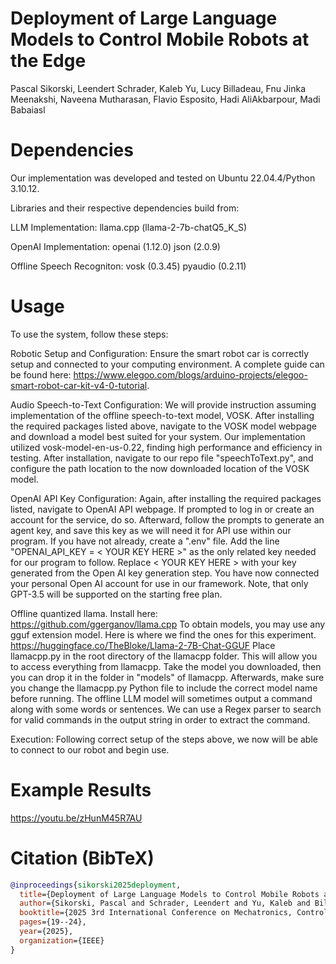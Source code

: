 # Deployment of Large Language Models to Control Mobile Robots at the Edge

Pascal Sikorski, Leendert Schrader, Kaleb Yu, Lucy Billadeau, Fnu Jinka Meenakshi, Naveena Mutharasan, Flavio Esposito, Hadi AliAkbarpour, Madi Babaiasl

# Dependencies
Our implementation was developed and tested on Ubuntu 22.04.4/Python 3.10.12.

Libraries and their respective dependencies build from:

LLM Implementation: llama.cpp (llama-2-7b-chatQ5_K_S)

OpenAI Implementation: openai (1.12.0) json (2.0.9)

Offline Speech Recogniton: vosk (0.3.45) pyaudio (0.2.11)

# Usage
To use the system, follow these steps:

Robotic Setup and Configuration: Ensure the smart robot car is correctly setup and connected to your computing environment. A complete guide can be found here: https://www.elegoo.com/blogs/arduino-projects/elegoo-smart-robot-car-kit-v4-0-tutorial.

Audio Speech-to-Text Configuration: We will provide instruction assuming implementation of the offline speech-to-text model, VOSK. After installing the required packages listed above, navigate to the VOSK model webpage and download a model best suited for your system. Our implementation utilized vosk-model-en-us-0.22, finding high performance and efficiency in testing. After installation, navigate to our repo file "speechToText.py", and configure the path location to the now downloaded location of the VOSK model.

OpenAI API Key Configuration: Again, after installing the required packages listed, navigate to OpenAI API webpage. If prompted to log in or create an account for the service, do so. Afterward, follow the prompts to generate an agent key, and save this key as we will need it for API use within our program. If you have not already, create a ".env" file. Add the line "OPENAI_API_KEY = < YOUR KEY HERE >" as the only related key needed for our program to follow. Replace < YOUR KEY HERE > with your key generated from the Open AI key generation step. You have now connected your personal Open AI account for use in our framework. Note, that only GPT-3.5 will be supported on the starting free plan.

Offline quantized llama. Install here: https://github.com/ggerganov/llama.cpp
To obtain models, you may use any gguf extension model. Here is where we find the ones for this experiment. https://huggingface.co/TheBloke/Llama-2-7B-Chat-GGUF
Place llamacpp.py in the root directory of the llamacpp folder. This will allow you to access everything from llamacpp.
Take the model you downloaded, then you can drop it in the folder in "models" of llamacpp.
Afterwards, make sure you change the llamacpp.py Python file to include the correct model name before running.
The offline LLM model will sometimes output a command along with some words or sentences. We can use a Regex parser to search for valid commands in the output string in order to extract the command.


Execution: Following correct setup of the steps above, we now will be able to connect to our robot and begin use.

# Example Results
https://youtu.be/zHunM45R7AU

# Citation (BibTeX)
```bibtex
@inproceedings{sikorski2025deployment,
  title={Deployment of Large Language Models to Control Mobile Robots at the Edge},
  author={Sikorski, Pascal and Schrader, Leendert and Yu, Kaleb and Billadeau, Lucy and Meenakshi, Jinka and Mutharasan, Naveena and Esposito, Flavio and AliAkbarpour, Hadi and Babaias, Madi},
  booktitle={2025 3rd International Conference on Mechatronics, Control and Robotics (ICMCR)},
  pages={19--24},
  year={2025},
  organization={IEEE}
}
